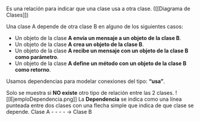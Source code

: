 Es una relación para indicar que una clase usa a otra clase. ([[Diagrama de Clases]])

Una clase A depende de otra clase B en alguno de los siguientes
casos:
- Un objeto de la clase **A envía un mensaje a un objeto de la clase B**.
- Un objeto de la clase **A crea un objeto de la clase B**.
- Un objeto de la clase **A recibe un mensaje con un objeto de la clase B como parámetro**.
- Un objeto de la clase **A define un método con un objeto de la clase B como retorno**.

Usamos dependencias para modelar conexiones del tipo: **“usa”**.

Solo se muestra si **NO existe** otro tipo de relación entre las 2 clases.
![[EjemploDependencia.png]]
La **Dependencia** se indica como una línea punteada entre dos clases con una flecha simple que indica de que clase se depende.
Clase A - - - - -> Clase B